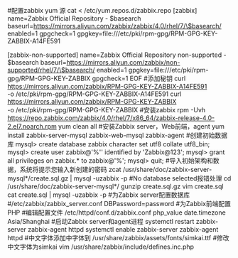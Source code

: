 #配置zabbix yum 源
cat <<EOF > /etc/yum.repos.d/zabbix.repo
[zabbix]
name=Zabbix Official Repository - \$basearch
baseurl=https://mirrors.aliyun.com/zabbix/zabbix/4.0/rhel/7/\$basearch/
enabled=1
gpgcheck=1
gpgkey=file:///etc/pki/rpm-gpg/RPM-GPG-KEY-ZABBIX-A14FE591

[zabbix-non-supported]
name=Zabbix Official Repository non-supported - \$basearch
baseurl=https://mirrors.aliyun.com/zabbix/non-supported/rhel/7/\$basearch/
enabled=1
gpgkey=file:///etc/pki/rpm-gpg/RPM-GPG-KEY-ZABBIX
gpgcheck=1
EOF
#添加秘钥
curl https://mirrors.aliyun.com/zabbix/RPM-GPG-KEY-ZABBIX-A14FE591 \
    -o /etc/pki/rpm-gpg/RPM-GPG-KEY-ZABBIX-A14FE591
curl https://mirrors.aliyun.com/zabbix/RPM-GPG-KEY-ZABBIX \
    -o /etc/pki/rpm-gpg/RPM-GPG-KEY-ZABBIX
#安装zabbix
rpm -Uvh https://repo.zabbix.com/zabbix/4.0/rhel/7/x86_64/zabbix-release-4.0-2.el7.noarch.rpm
yum clean all
#安装Zabbix server，Web前端，agent
yum install zabbix-server-mysql zabbix-web-mysql zabbix-agent
#创建初始数据库
mysql> create database zabbix character set utf8 collate utf8_bin;
mysql> create user zabbix@'%'' identified by 'Zabbix@123';
mysql> grant all privileges on zabbix.* to zabbix@'%';
mysql> quit;
#导入初始架构和数据，系统将提示您输入新创建的密码
zcat /usr/share/doc/zabbix-server-mysql*/create.sql.gz | mysql -uzabbix -p
#No database selected报错处理
cd /usr/share/doc/zabbix-server-mysql*/
gunzip create.sql.gz
vim create.sql
cat create.sql | mysql -uzabbix -p
#为Zabbix server配置数据库
#/etc/zabbix/zabbix_server.conf
DBPassword=password
#为Zabbix前端配置PHP
 #编辑配置文件 /etc/httpd/conf.d/zabbix.conf
 php_value date.timezone Asia/Shanghai
 #启动Zabbix server和agent进程
 systemctl restart zabbix-server zabbix-agent httpd
 systemctl enable zabbix-server zabbix-agent httpd
 #中文字体添加中字体到
 /usr/share/zabbix/assets/fonts/simkai.ttf
 #修改中文字体为simkai
 vim /usr/share/zabbix/include/defines.inc.php